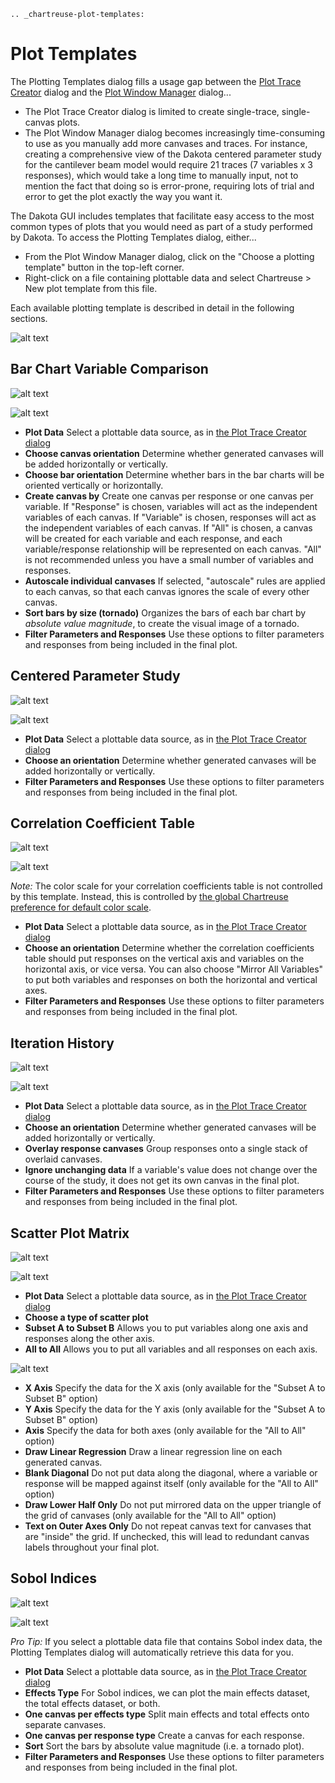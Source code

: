 ```{eval-rst}
.. _chartreuse-plot-templates:
```

Plot Templates
==============

The Plotting Templates dialog fills a usage gap between the [Plot Trace Creator](#plot-trace-basics) dialog and the [Plot Window Manager](#the-plot-manager-dialog) dialog...

* The Plot Trace Creator dialog is limited to create single-trace, single-canvas plots.
* The Plot Window Manager dialog becomes increasingly time-consuming to use as you manually add more canvases and traces.  For instance, creating a comprehensive view of the Dakota centered parameter study for the cantilever beam model would require 21 traces (7 variables x 3 responses), which would take a long time to manually input, not to mention the fact that doing so is error-prone, requiring lots of trial and error to get the plot exactly the way you want it.

The Dakota GUI includes templates that facilitate easy access to the most common types of plots that you would need as part of a study performed by Dakota.  To access the Plotting Templates dialog, either...

* From the Plot Window Manager dialog, click on the "Choose a plotting template" button in the top-left corner.
* Right-click on a file containing plottable data and select Chartreuse > New plot template from this file.

Each available plotting template is described in detail in the following sections.

![alt text](img/Plotting_Templates_Intro_1.png "Plot Templates Dialog")

## Bar Chart Variable Comparison

![alt text](img/Plotting_Templates_BarChart_1.png "Bar chart example")

![alt text](img/PlottingTemplates_BarChart.png "Bar chart options")

* **Plot Data** Select a plottable data source, as in [the Plot Trace Creator dialog](#plot-data-selection)
* **Choose canvas orientation** Determine whether generated canvases will be added horizontally or vertically.
* **Choose bar orientation** Determine whether bars in the bar charts will be oriented vertically or horizontally.
* **Create canvas by** Create one canvas per response or one canvas per variable.  If "Response" is chosen, variables will act as the independent variables of each canvas.  If "Variable" is chosen, responses will act as the independent variables of each canvas.  If "All" is chosen, a canvas will be created for each variable and each response, and each variable/response relationship will be represented on each canvas.  "All" is not recommended unless you have a small number of variables and responses.
* **Autoscale individual canvases** If selected, "autoscale" rules are applied to each canvas, so that each canvas ignores the scale of every other canvas.
* **Sort bars by size (tornado)** Organizes the bars of each bar chart by *absolute value magnitude*, to create the visual image of a tornado.
* **Filter Parameters and Responses** Use these options to filter parameters and responses from being included in the final plot.

## Centered Parameter Study

![alt text](img/Plotting_Templates_CPS_3.png "Centered parameter study response comparison")

![alt text](img/PlottingTemplates_CPS.png "Centered parameter study options")

* **Plot Data** Select a plottable data source, as in [the Plot Trace Creator dialog](#plot-data-selection)
* **Choose an orientation** Determine whether generated canvases will be added horizontally or vertically.
* **Filter Parameters and Responses** Use these options to filter parameters and responses from being included in the final plot.

## Correlation Coefficient Table

![alt text](img/Plotting_Templates_Correlation_Matrix_3.png "Correlation coefficients example")

![alt text](img/PlottingTemplates_CorrCoeff.png "Correlation coefficients table options")

*Note:* The color scale for your correlation coefficients table is not controlled by this template.  Instead, this is controlled by [the global Chartreuse preference for default color scale](Preferences.html#chartreuse).

* **Plot Data** Select a plottable data source, as in [the Plot Trace Creator dialog](#plot-data-selection)
* **Choose an orientation** Determine whether the correlation coefficients table should put responses on the vertical axis and variables on the horizontal axis, or vice versa.  You can also choose "Mirror All Variables" to put both variables and responses on both the horizontal and vertical axes.
* **Filter Parameters and Responses** Use these options to filter parameters and responses from being included in the final plot.

## Iteration History

![alt text](img/Plotting_Templates_IterationHistory_1.png "Iteration history example")

![alt text](img/PlottingTemplates_IterHistory.png "Iteration history options")

* **Plot Data** Select a plottable data source, as in [the Plot Trace Creator dialog](#plot-data-selection)
* **Choose an orientation** Determine whether generated canvases will be added horizontally or vertically.
* **Overlay response canvases** Group responses onto a single stack of overlaid canvases.
* **Ignore unchanging data** If a variable's value does not change over the course of the study, it does not get its own canvas in the final plot.
* **Filter Parameters and Responses** Use these options to filter parameters and responses from being included in the final plot. 

## Scatter Plot Matrix

![alt text](img/Plotting_Templates_Matrix_2.png "Scatter plot matrix example")

![alt text](img/PlottingTemplates_ScatterPlotMatrix.png "Scatter plot matrix options")

* **Plot Data** Select a plottable data source, as in [the Plot Trace Creator dialog](#plot-data-selection)
* **Choose a type of scatter plot**
 * **Subset A to Subset B** Allows you to put variables along one axis and responses along the other axis.
 * **All to All** Allows you to put all variables and all responses on each axis.

![alt text](img/PlottingTemplates_ScatterPlotMatrix_2.png "Scatter plot matrix options")

* **X Axis** Specify the data for the X axis (only available for the "Subset A to Subset B" option)
* **Y Axis** Specify the data for the Y axis (only available for the "Subset A to Subset B" option)
* **Axis** Specify the data for both axes (only available for the "All to All" option)
* **Draw Linear Regression** Draw a linear regression line on each generated canvas.
* **Blank Diagonal** Do not put data along the diagonal, where a variable or response will be mapped against itself (only available for the "All to All" option)
* **Draw Lower Half Only** Do not put mirrored data on the upper triangle of the grid of canvases (only available for the "All to All" option)
* **Text on Outer Axes Only** Do not repeat canvas text for canvases that are "inside" the grid.  If unchecked, this will lead to redundant canvas labels throughout your final plot.

## Sobol Indices

![alt text](img/Plotting_Templates_Sobol.png "Sobol indices")

![alt text](img/PlottingTemplates_SobolIndices.png "Sobol indices options")

*Pro Tip:* If you select a plottable data file that contains Sobol index data, the Plotting Templates dialog will automatically retrieve this data for you. 

* **Plot Data** Select a plottable data source, as in [the Plot Trace Creator dialog](#plot-data-selection)
* **Effects Type** For Sobol indices, we can plot the main effects dataset, the total effects dataset, or both.
* **One canvas per effects type** Split main effects and total effects onto separate canvases.
* **One canvas per response type** Create a canvas for each response.
* **Sort** Sort the bars by absolute value magnitude (i.e. a tornado plot).
* **Filter Parameters and Responses** Use these options to filter parameters and responses from being included in the final plot.  
